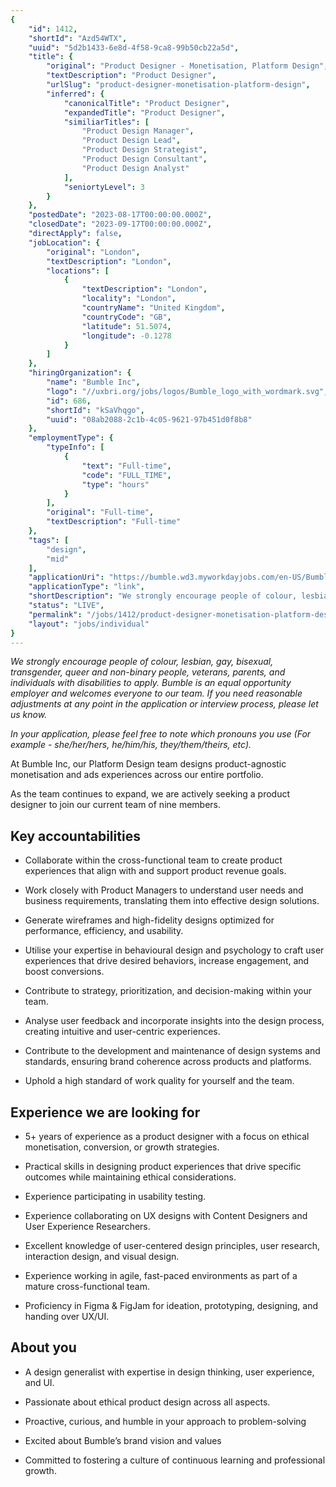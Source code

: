 ```yaml
---
{
	"id": 1412,
	"shortId": "Azd54WTX",
	"uuid": "5d2b1433-6e8d-4f58-9ca8-99b50cb22a5d",
	"title": {
		"original": "Product Designer - Monetisation, Platform Design",
		"textDescription": "Product Designer",
		"urlSlug": "product-designer-monetisation-platform-design",
		"inferred": {
			"canonicalTitle": "Product Designer",
			"expandedTitle": "Product Designer",
			"similiarTitles": [
				"Product Design Manager",
				"Product Design Lead",
				"Product Design Strategist",
				"Product Design Consultant",
				"Product Design Analyst"
			],
			"seniortyLevel": 3
		}
	},
	"postedDate": "2023-08-17T00:00:00.000Z",
	"closedDate": "2023-09-17T00:00:00.000Z",
	"directApply": false,
	"jobLocation": {
		"original": "London",
		"textDescription": "London",
		"locations": [
			{
				"textDescription": "London",
				"locality": "London",
				"countryName": "United Kingdom",
				"countryCode": "GB",
				"latitude": 51.5074,
				"longitude": -0.1278
			}
		]
	},
	"hiringOrganization": {
		"name": "Bumble Inc",
		"logo": "//uxbri.org/jobs/logos/Bumble_logo_with_wordmark.svg",
		"id": 686,
		"shortId": "kSaVhqgo",
		"uuid": "08ab2088-2c1b-4c05-9621-97b451d0f8b8"
	},
	"employmentType": {
		"typeInfo": [
			{
				"text": "Full-time",
				"code": "FULL_TIME",
				"type": "hours"
			}
		],
		"original": "Full-time",
		"textDescription": "Full-time"
	},
	"tags": [
		"design",
		"mid"
	],
	"applicationUri": "https://bumble.wd3.myworkdayjobs.com/en-US/Bumble_Careers/job/London/Product-Designer---Monetisation--Platform-Design_JR1631/apply",
	"applicationType": "link",
	"shortDescription": "We strongly encourage people of colour, lesbian, gay, bisexual, transgender, queer and non-binary- people, veterans, parents, and individuals with disabilities to apply. Bumble is an equal",
	"status": "LIVE",
	"permalink": "/jobs/1412/product-designer-monetisation-platform-design",
	"layout": "jobs/individual"
}
---
```

<p><em>We strongly encourage people of colour, lesbian, gay, bisexual, transgender, queer and non-binary people, veterans, parents, and individuals with disabilities to apply. Bumble is an equal opportunity employer and welcomes everyone to our team. If you need reasonable adjustments at any point in the application or interview process, please let us know.</em></p><p><em>In your application, please feel free to note which pronouns you use (For example - she/her/hers, he/him/his, they/them/theirs, etc).</em></p><p>At Bumble Inc, our Platform Design team designs product-agnostic monetisation and ads experiences across our entire portfolio.</p><p>As the team continues to expand, we are actively seeking a product designer to join our current team of nine members.</p><h2>Key accountabilities</h2><ul><li><p>Collaborate within the cross-functional team to create product experiences that align with and support product revenue goals.</p></li><li><p>Work closely with Product Managers to understand user needs and business requirements, translating them into effective design solutions.</p></li><li><p>Generate wireframes and high-fidelity designs optimized for performance, efficiency, and usability.</p></li><li><p>Utilise your expertise in behavioural design and psychology to craft user experiences that drive desired behaviors, increase engagement, and boost conversions.</p></li><li><p>Contribute to strategy, prioritization, and decision-making within your team.</p></li><li><p>Analyse user feedback and incorporate insights into the design process, creating intuitive and user-centric experiences.</p></li><li><p>Contribute to the development and maintenance of design systems and standards, ensuring brand coherence across products and platforms.</p></li><li><p>Uphold a high standard of work quality for yourself and the team.</p></li></ul><h2>Experience we are looking for</h2><ul><li><p>5+ years of experience as a product designer with a focus on ethical monetisation, conversion, or growth strategies.</p></li><li><p>Practical skills in designing product experiences that drive specific outcomes while maintaining ethical considerations.</p></li><li><p>Experience participating in usability testing.</p></li><li><p>Experience collaborating on UX designs with Content Designers and User Experience Researchers.</p></li><li><p>Excellent knowledge of user-centered design principles, user research, interaction design, and visual design.</p></li><li><p>Experience working in agile, fast-paced environments as part of a mature cross-functional team.</p></li><li><p>Proficiency in Figma &amp; FigJam for ideation, prototyping, designing, and handing over UX/UI.</p></li></ul><h2>About you</h2><ul><li><p>A design generalist with expertise in design thinking, user experience, and UI.</p></li><li><p>Passionate about ethical product design across all aspects.</p></li><li><p>Proactive, curious, and humble in your approach to problem-solving</p></li><li><p>Excited about Bumble’s brand vision and values</p></li><li><p>Committed to fostering a culture of continuous learning and professional growth.</p></li></ul>
